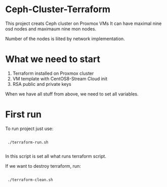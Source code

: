 # Ceph-Cluster-Terraform

This project creats Ceph cluster on Proxmox VMs 
It can have maximal nine osd nodes and maximaum nine mon nodes.

Number of the nodes is liited by network implementation.

# What we need to start
 1. Terraform installed on Proxmox cluster
 2. VM template with CentOS8-Stream Cloud init
 3. RSA public and private keys
 
 When we have all stuff from above, we need to set all variables.
 
 # First run
 
 To run project just use:
 
 <code>
 ./terraform-run.sh
 </code>
  
  
 In this script is set all what runs terraform script.
 
 If we want to destroy terraform, run:
 
 <code>
 ./terraform-clean.sh
  </code>
